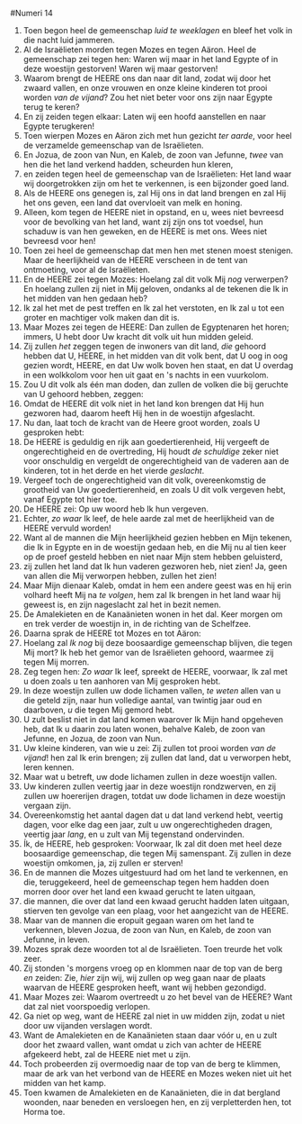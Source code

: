 #Numeri 14
1. Toen begon heel de gemeenschap *luid te weeklagen* en bleef het volk in die nacht luid jammeren.
2. Al de Israëlieten morden tegen Mozes en tegen Aäron. Heel de gemeenschap zei tegen hen: Waren wij maar in het land Egypte of in deze woestijn gestorven! Waren wij maar gestorven!
3. Waarom brengt de HEERE ons dan naar dit land, zodat wij door het zwaard vallen, en onze vrouwen en onze kleine kinderen tot prooi worden *van de vijand*? Zou het niet beter voor ons zijn naar Egypte terug te keren?
4. En zij zeiden tegen elkaar: Laten wij een hoofd aanstellen en naar Egypte terugkeren!
5. Toen wierpen Mozes en Aäron zich met hun gezicht *ter aarde*, voor heel de verzamelde gemeenschap van de Israëlieten.
6. En Jozua, de zoon van Nun, en Kaleb, de zoon van Jefunne, *twee* van hen die het land verkend hadden, scheurden hun kleren,
7. en zeiden tegen heel de gemeenschap van de Israëlieten: Het land waar wij doorgetrokken zijn om het te verkennen, is een bijzonder goed land.
8. Als de HEERE ons genegen is, zal Hij ons in dat land brengen en zal Hij het ons geven, een land dat overvloeit van melk en honing.
9. Alleen, kom tegen de HEERE niet in opstand, en u, wees niet bevreesd voor de bevolking van het land, want zij zijn ons tot voedsel, hun schaduw is van hen geweken, en de HEERE is met ons. Wees niet bevreesd voor hen!
10. Toen zei heel de gemeenschap dat men hen met stenen moest stenigen. Maar de heerlijkheid van de HEERE verscheen in de tent van ontmoeting, voor al de Israëlieten.
11. En de HEERE zei tegen Mozes: Hoelang zal dit volk Mij *nog* verwerpen? En hoelang zullen zij niet in Mij geloven, ondanks al de tekenen die Ik in het midden van hen gedaan heb?
12. Ik zal het met de pest treffen en Ik zal het verstoten, en Ik zal u tot een groter en machtiger volk maken dan dit is.
13. Maar Mozes zei tegen de HEERE: Dan zullen de Egyptenaren het horen; immers, U hebt door Uw kracht dit volk uit hun midden geleid.
14. Zij zullen *het* zeggen tegen de inwoners van dit land, *die* gehoord hebben dat U, HEERE, in het midden van dit volk bent, dat U oog in oog gezien wordt, HEERE, en dat Uw wolk boven hen staat, en dat U overdag in een wolkkolom voor hen uit gaat en 's nachts in een vuurkolom.
15. Zou U dit volk als één man doden, dan zullen de volken die bij geruchte van U gehoord hebben, zeggen:
16. Omdat de HEERE dit volk niet in het land kon brengen dat Hij hun gezworen had, daarom heeft Hij hen in de woestijn afgeslacht.
17. Nu dan, laat toch de kracht van de Heere groot worden, zoals U gesproken hebt:
18. De HEERE is geduldig en rijk aan goedertierenheid, Hij vergeeft de ongerechtigheid en de overtreding, Hij houdt *de schuldige* zeker niet voor onschuldig en vergeldt de ongerechtigheid van de vaderen aan de kinderen, tot in het derde en het vierde *geslacht*.
19. Vergeef toch de ongerechtigheid van dit volk, overeenkomstig de grootheid van Uw goedertierenheid, en zoals U dit volk vergeven hebt, vanaf Egypte tot hier toe.
20. De HEERE zei: Op uw woord heb Ik hun vergeven.
21. Echter, *zo waar* Ik leef, de hele aarde zal met de heerlijkheid van de HEERE vervuld worden!
22. Want al de mannen die Mijn heerlijkheid gezien hebben en Mijn tekenen, die Ik in Egypte en in de woestijn gedaan heb, en die Mij nu al tien keer op de proef gesteld hebben en niet naar Mijn stem hebben geluisterd,
23. zij zullen het land dat Ik hun vaderen gezworen heb, niet zien! Ja, geen van allen die Mij verworpen hebben, zullen het zien!
24. Maar Mijn dienaar Kaleb, omdat in hem een andere geest was en hij erin volhard heeft Mij na *te volgen*, hem zal Ik brengen in het land waar hij geweest is, en zijn nageslacht zal het in bezit nemen.
25. De Amalekieten en de Kanaänieten wonen in het dal. Keer morgen om en trek verder de woestijn in, in de richting van de Schelfzee.
26. Daarna sprak de HEERE tot Mozes en tot Aäron:
27. Hoelang zal *Ik nog* bij deze boosaardige gemeenschap blijven, die tegen Mij mort? Ik heb het gemor van de Israëlieten gehoord, waarmee zij tegen Mij morren.
28. Zeg tegen hen: *Zo waar* Ik leef, spreekt de HEERE, voorwaar, Ik zal met u doen zoals u ten aanhoren van Mij gesproken hebt.
29. In deze woestijn zullen uw dode lichamen vallen, *te weten* allen van u die geteld zijn, naar hun volledige aantal, van twintig jaar oud en daarboven, *u* die tegen Mij gemord hebt.
30. U zult beslist niet in dat land komen waarover Ik Mijn hand opgeheven heb, dat Ik u daarin zou laten wonen, behalve Kaleb, de zoon van Jefunne, en Jozua, de zoon van Nun.
31. Uw kleine kinderen, van wie u zei: Zij zullen tot prooi worden *van de vijand*! hen zal Ik erin brengen; zij zullen dat land, dat u verworpen hebt, leren kennen.
32. Maar wat u betreft, uw dode lichamen zullen in deze woestijn vallen.
33. Uw kinderen zullen veertig jaar in deze woestijn rondzwerven, en zij zullen uw hoererijen dragen, totdat uw dode lichamen in deze woestijn vergaan zijn.
34. Overeenkomstig het aantal dagen dat u dat land verkend hebt, veertig dagen, voor elke dag een jaar, zult u uw ongerechtigheden dragen, veertig jaar *lang*, en u zult van Mij tegenstand ondervinden.
35. Ík, de HEERE, heb gesproken: Voorwaar, Ik zal dit doen met heel deze boosaardige gemeenschap, die tegen Mij samenspant. Zij zullen in deze woestijn omkomen, ja, zij zullen er sterven!
36. En de mannen die Mozes uitgestuurd had om het land te verkennen, en die, teruggekeerd, heel de gemeenschap tegen hem hadden doen morren door over het land een kwaad gerucht te laten uitgaan,
37. die mannen, die over dat land een kwaad gerucht hadden laten uitgaan, stierven ten gevolge van een plaag, voor het aangezicht van de HEERE.
38. Maar van de mannen die eropuit gegaan waren om het land te verkennen, bleven Jozua, de zoon van Nun, en Kaleb, de zoon van Jefunne, in leven.
39. Mozes sprak deze woorden tot al de Israëlieten. Toen treurde het volk zeer.
40. Zij stonden 's morgens vroeg op en klommen naar de top van de berg *en* zeiden: Zie, *hier* zijn wij, wij zullen op weg gaan naar de plaats waarvan de HEERE gesproken heeft, want wij hebben gezondigd.
41. Maar Mozes zei: Waarom overtreedt u zo het bevel van de HEERE? Want dat zal niet voorspoedig verlopen.
42. Ga niet op weg, want de HEERE zal niet in uw midden zijn, zodat u niet door uw vijanden verslagen wordt.
43. Want de Amalekieten en de Kanaänieten staan daar vóór u, en u zult door het zwaard vallen, want omdat u zich van achter de HEERE afgekeerd hebt, zal de HEERE niet met u zijn.
44. Toch probeerden zij overmoedig naar de top van de berg te klimmen, maar de ark van het verbond van de HEERE en Mozes weken niet uit het midden van het kamp.
45. Toen kwamen de Amalekieten en de Kanaänieten, die in dat bergland woonden, naar beneden en versloegen hen, en zij verpletterden hen, tot Horma toe.
